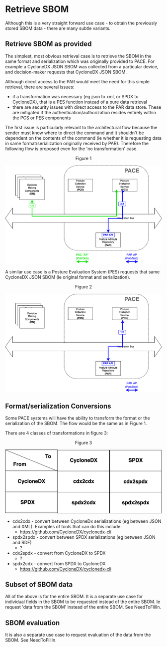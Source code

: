 # Retrieve SBOM

Although this is a very straight forward use case -
to obtain the previously stored SBOM data -
there are many subtle variants.

## Retrieve SBOM as provided
The simplest, most obvious retrieval case
is to retrieve the SBOM in the same
format and serialization which was originally provided to PACE.
For example a CycloneDX JSON SBOM was collected
from a particular device,
and decision-maker
requests that CycloneDX JSON SBOM.

Although direct access to the PAR would meet the need
for this simple retrieval,
there are several issues:
- if a transformation was necessary (eg json to xml, or SPDX to CycloneDX), that is a PES function instead of a pure data retrieval
- there are security issues with direct access to the PAR data store. These are mitigated if the authentication/authorization resides entirely within the PCS or PES components

The first issue is particularly relevant to the architectural flow
because the sender must know where to direct the command and it
shouldn't be dependent on the contents of the command
(ie whether it is requesting data in same format/serialization
originally received by PAR).
Therefore the following flow is proposed even for the
'no transformation' case.

<p align="center">Figure 1</p>

![retrieve_sbom_01](./Images/retrieve_sbom_01.png)

A similar use case is a Posture Evaluation System (PES)
requests that same CycloneDX JSON SBOM
(ie original format and serialization).

<p align="center">Figure 2</p>

![retrieve_sbom_02](./Images/retrieve_sbom_02.png)

## Format/serialization Conversions
Some PACE systems will have the ability to transform
the format or the serialization of the SBOM.
The flow  would be the same as in Figure 1.

There are 4 classes of transformations in figure 3:

<p align="center">Figure 3</p>

![retrieve_sbom_03](./Images/retrieve_sbom_03.png)

- cdx2cdx - convert between CycloneDx serializations (eg between JSON and XML). Examples of tools that can do this include:
   + https://github.com/CycloneDX/cyclonedx-cli
- spdx2spdx - convert between SPDX serializations (eg between JSON and RDF)
   + ?
- cdx2spdx - convert from CycloneDX to SPDX
   + ?
- spdx2cdx - convert from SPDX to CycloneDX
   + https://github.com/CycloneDX/cyclonedx-cli

## Subset of SBOM data

All of the above is for the entire SBOM.
It is a separate use case for individual fields in the SBOM
to be requested instead of the entire SBOM.
Ie request 'data from the SBOM' instead of the entire SBOM.
See NeedToFillIn.

## SBOM evaluation
It is also a separate use case to request evaluation of the data
from the SBOM.
See NeedToFillIn.
